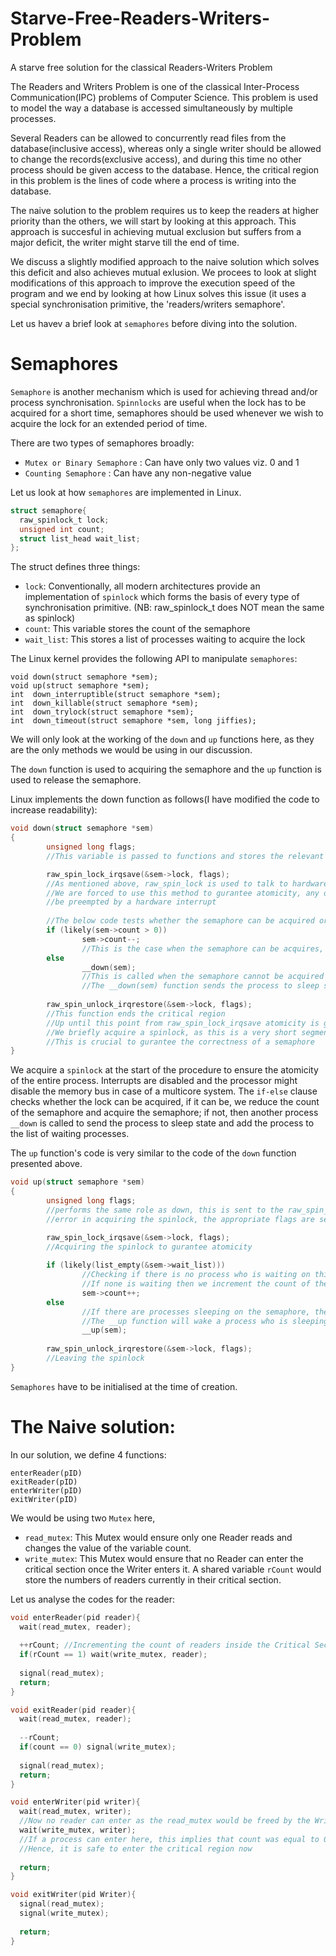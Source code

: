 # Starve-Free-Readers-Writers-Problem
A starve free solution for the classical Readers-Writers Problem

The Readers and Writers Problem is one of the classical Inter-Process Communication(IPC) problems of Computer Science. This problem is used to model the way a database is accessed simultaneously by multiple processes.

Several Readers can be allowed to concurrently read files from the database(inclusive access), whereas only a single writer should be allowed to change the records(exclusive access), and during this time no other process should be given access to the database. Hence, the critical region in this problem is the lines of code where a process is writing into the database.

The naive solution to the problem requires us to keep the readers at higher priority than the others, we will start by looking at this approach. This approach is succesful in achieving mutual exclusion but suffers from a major deficit, the writer might starve till the end of time. 

We discuss a slightly modified approach to the naive solution which solves this deficit and also achieves mutual exlusion. We procees to look at slight modifications of this approach to improve the execution speed of the program and we end by looking at how Linux solves this issue (it uses a special synchronisation primitive, the 'readers/writers semaphore'.

Let us havev a brief look at `semaphores` before diving into the solution.

# Semaphores

`Semaphore` is another mechanism which is used for achieving thread and/or process synchronisation. `Spinnlocks` are useful when the lock has to be acquired for a short time, semaphores should be used whenever we wish to acquire the lock for an extended period of time. 

There are two types of semaphores broadly:
* `Mutex or Binary Semaphore` : Can have only two values viz. 0 and 1
* `Counting Semaphore` : Can have any non-negative value

Let us look at how `semaphores` are implemented in Linux.

```C
struct semaphore{
  raw_spinlock_t lock;
  unsigned int count;
  struct list_head wait_list;
};
```

The struct defines three things:
* `lock`: Conventionally, all modern architectures provide an implementation of `spinlock` which forms the basis of every type of synchronisation primitive. (NB: raw_spinlock_t does NOT mean the same as spinlock)
* `count`: This variable stores the count of the semaphore
* `wait_list`: This stores a list of processes waiting to acquire the lock

The Linux kernel provides the following API to manipulate `semaphores`:
```
void down(struct semaphore *sem);
void up(struct semaphore *sem);
int  down_interruptible(struct semaphore *sem);
int  down_killable(struct semaphore *sem);
int  down_trylock(struct semaphore *sem);
int  down_timeout(struct semaphore *sem, long jiffies);
```

We will only look at the working of the `down` and `up` functions here, as they are the only methods we would be using in our discussion.

The `down` function is used to acquiring the semaphore and the `up` function is used to release the semaphore.

Linux implements the down function as follows(I have modified the code to increase readability):
```C
void down(struct semaphore *sem)
{
        unsigned long flags;
        //This variable is passed to functions and stores the relevant flags

        raw_spin_lock_irqsave(&sem->lock, flags);
        //As mentioned above, raw_spin_lock is used to talk to hardware for implementing any synchronisation primitive
        //We are forced to use this method to gurantee atomicity, any other approach cannot gurantee that the process will not 
        //be preempted by a hardware interrupt
        
        //The below code tests whether the semaphore can be acquired or not by checking the value of the count variable
        if (likely(sem->count > 0))
                sem->count--;
                //This is the case when the semaphore can be acquires, i.e. its count is a positive number
        else
                __down(sem);
                //This is called when the semaphore cannot be acquired at the given moment
                //The __down(sem) function sends the process to sleep state and adds it to the list of waiting processes
                
        raw_spin_unlock_irqrestore(&sem->lock, flags);
        //This function ends the critical region
        //Up until this point from raw_spin_lock_irqsave atomicity is guranteed
        //We briefly acquire a spinlock, as this is a very short segment of code, spinlocks can be used to protect it
        //This is crucial to gurantee the correctness of a semaphore
}
```
We acquire a `spinlock` at the start of the procedure to ensure the atomicity of the entire process. Interrupts are disabled and the processor might disable the memory bus in case of a multicore system. The `if-else` clause checks whether the lock can be acquired, if it can be, we reduce the count of the semaphore and acquire the semaphore; if not, then another process `__down` is called to send the process to sleep state and add the process to the list of waiting processes.

The `up` function's code is very similar to the code of the `down` function presented above.
```C
void up(struct semaphore *sem)
{
        unsigned long flags;
        //performs the same role as down, this is sent to the raw_spin_lock functions, in case there is any
        //error in acquiring the spinlock, the appropriate flags are set in the flags variable

        raw_spin_lock_irqsave(&sem->lock, flags);
        //Acquiring the spinlock to gurantee atomicity
        
        if (likely(list_empty(&sem->wait_list)))
                //Checking if there is no process who is waiting on this semaphore
                //If none is waiting then we increment the count of the semaphore
                sem->count++;
        else
                //If there are processes sleeping on the semaphore, then we must call the __up function
                //The __up function will wake a process who is sleeping on the semaphore
                __up(sem);
                
        raw_spin_unlock_irqrestore(&sem->lock, flags);
        //Leaving the spinlock
}
```
`Semaphores` have to be initialised at the time of creation.

# The Naive solution:
In our solution, we define 4 functions:
```
enterReader(pID)
exitReader(pID)
enterWriter(pID)
exitWriter(pID)
```
We would be using two `Mutex` here,
* `read_mutex`: This Mutex would ensure only one Reader reads and changes the value of the variable count.
* `write_mutex`: This Mutex would ensure that no Reader can enter the critical section once the Writer enters it.
A shared variable `rCount` would store the numbers of readers currently in their critical section.

Let us analyse the codes for the reader:
```C
void enterReader(pid reader){
  wait(read_mutex, reader);
  
  ++rCount; //Incrementing the count of readers inside the Critical Section
  if(rCount == 1) wait(write_mutex, reader);
  
  signal(read_mutex);
  return;
}
```

```C
void exitReader(pid reader){
  wait(read_mutex, reader);
  
  --rCount;
  if(count == 0) signal(write_mutex);
  
  signal(read_mutex);
  return;
}
```

```C
void enterWriter(pid writer){
  wait(read_mutex, writer);
  //Now no reader can enter as the read_mutex would be freed by the Writer only upon its exit
  wait(write_mutex, writer);
  //If a process can enter here, this implies that count was equal to 0
  //Hence, it is safe to enter the critical region now
  
  return;
}
```

```C
void exitWriter(pid Writer){
  signal(read_mutex);
  signal(write_mutex);
  
  return;
}
```
